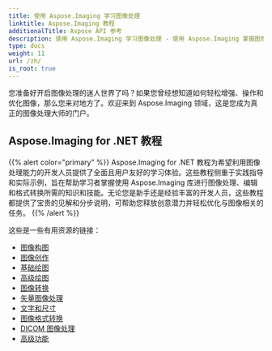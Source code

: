 ```yaml
---
title: 使用 Aspose.Imaging 学习图像处理
linktitle: Aspose.Imaging 教程
additionalTitle: Aspose API 参考
description: 使用 Aspose.Imaging 学习图像处理 - 使用 Aspose.Imaging 掌握图像处理和增强的艺术。深入了解当今先进图像处理的世界。
type: docs
weight: 11
url: /zh/
is_root: true
---
```


您准备好开启图像处理的迷人世界了吗？如果您曾经想知道如何轻松增强、操作和优化图像，那么您来对地方了。欢迎来到 Aspose.Imaging 领域，这是您成为真正的图像处理大师的门户。

## Aspose.Imaging for .NET 教程
{{% alert color="primary" %}}
Aspose.Imaging for .NET 教程为希望利用图像处理能力的开发人员提供了全面且用户友好的学习体验。这些教程侧重于实践指导和实际示例，旨在帮助学习者掌握使用 Aspose.Imaging 库进行图像处理、编辑和格式转换所需的知识和技能。无论您是新手还是经验丰富的开发人员，这些教程都提供了宝贵的见解和分步说明，可帮助您释放创意潜力并轻松优化与图像相关的任务。
{{% /alert %}}

这些是一些有用资源的链接：
 
- [图像构图](./net/image-composition/)
- [图像创作](./net/image-creation/)
- [基础绘图](./net/basic-drawing/)
- [高级绘图](./net/advanced-drawing/)
- [图像转换](./net/image-transformation/)
- [矢量图像处理](./net/vector-image-processing/)
- [文字和尺寸](./net/text-and-measurements/)
- [图像格式转换](./net/image-format-conversion/)
- [DICOM 图像处理](./net/dicom-image-processing/)
- [高级功能](./net/advanced-features/)



